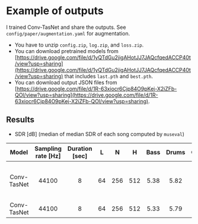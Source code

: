# Example of outputs
I trained Conv-TasNet and share the outputs. See `config/paper/augmentation.yaml` for augmentation.
- You have to unzip `config.zip`, `log.zip`, and `loss.zip`.
- You can download pretrained models from [https://drive.google.com/file/d/1yQTdGu2jigAHotJJ7JAQcfqedACCP40t/view?usp=sharing](https://drive.google.com/file/d/1yQTdGu2jigAHotJJ7JAQcfqedACCP40t/view?usp=sharing) that includes `last.pth` and `best.pth`.
- You can download output JSON files from [https://drive.google.com/file/d/1R-63xiocr6Cjp84O9pKej-X2iZFb-QOl/view?usp=sharing](https://drive.google.com/file/d/1R-63xiocr6Cjp84O9pKej-X2iZFb-QOl/view?usp=sharing).

## Results
- SDR [dB] (median of median SDR of each song computed by `museval`)

| Model | Sampling rate [Hz] | Duration [sec] | L | N | H | Bass | Drums | Other | Vocals | Accompaniment | Average | Note |
| :---: | :---: | :---: | :---: | :---: | :---: | :---: | :---: | :---: | :---: | :---: | :---: | :---: |
| Conv-TasNet | 44100 | 8 | 64 | 256 | 512 | 5.38 | 5.82 | 3.51 | 5.91 | 11.85 | 5.16 | Epoch is chosen by validation loss. |
| Conv-TasNet | 44100 | 8 | 64 | 256 | 512 | 5.33 | 5.79 | 3.48 | 6.02 | 11.91 | 5.16 | After 100 epochs. |